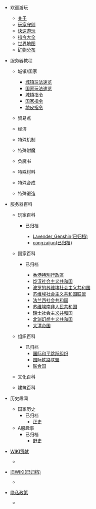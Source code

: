 
- 欢迎游玩
  - [关于](/开始.md)
  - [玩家守则](/玩家守则.md)
  - [快速游玩](/快速游玩.md)
  - [指令大全](/指令大全)
  - [世界地图](/世界地图.md)
  - [矿物分布](/矿物分布.md)
- 服务器教程

  - 城镇/国家

    - [城镇玩法速览](/教程/城镇/城镇玩法速览.md)
    - [国家玩法速览](/教程/城镇/国家玩法速览.md)
    - [城镇指令](/教程/城镇/城镇指令.md)
    - [国家指令](/教程/城镇/国家指令.md)
    - [地皮指令](/教程/城镇/地皮指令.md)
  - 贸易点
  - 经济
  - 特殊机制
  - 特殊附魔
  - 负魔书
  - 特殊材料
  - 特殊合成
  - 特殊锻造
- 服务器百科

  - 玩家百科

    - 已归档

      - [Lavender_Genshin(已归档)](./百科/归档/人物WIKI/Lavender_Genshin.md)
      - [congzaijun(已归档)](./百科/归档/人物WIKI/congzaijun.md)

  - 国家百科

    - 已归档

      - [香港特別行政區](./百科/归档/国家WIKI/香港特別行政區.md)
      - [烨汉社会主义共和国](./百科/归档/国家WIKI/烨汉社会主义共和国.md)
      - [波罗的苏维埃社会主义共和国](./百科/归档/国家WIKI/波罗的苏维埃社会主义共和国.md)
      - [苏维埃社会主义共和国联盟](./百科/归档/国家WIKI/苏维埃社会主义共和国联盟.md)
      - [法兰西社会共和国](./百科/归档/国家WIKI/法兰西社会共和国.md)
      - [苏维埃南非人民共和国](./百科/归档/国家WIKI/苏维埃南非人民共和国.md)
      - [瑞士社会主义共和国](./百科/归档/国家WIKI/瑞士社会主义共和国.md)
      - [北渊幻想主义共和国](./百科/归档/国家WIKI/北渊幻想主义共和国.md)
      - [大清帝国](./百科/归档/国家WIKI/大清帝国.md)

  - 组织百科
    - 已归档
      - [国际和平跳跃组织](./百科/归档/同盟组织WIKI/国际和平跳跃组织.md)
      - [国际铁路联盟](./百科/归档/同盟组织WIKI/国际铁路联盟.md)
      - [联合国](./百科/归档/同盟组织WIKI/联合国.md)
  - 文化百科
  - 建筑百科
- 历史趣闻
  - 国家历史
    - 已归档
      - [正史](./历史趣闻/归档/国家历史/正史.md)
  - A服趣事
    - 已归档
      - [野史](./历史趣闻/归档/国家历史/野史.md)
- [WIKI贡献](./WIKI贡献)

  -  
- [旧WIKI(已归档)](/归档/服务器相关/加入游戏.md)

  -  
- [隐私政策](/隐私政策.md)

  -  